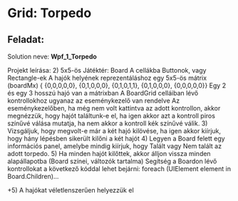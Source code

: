 # Grid: Torpedo

## Feladat:

Solution neve: **Wpf_1_Torpedo**

Projekt leírása: 
2)
5x5-ös Játéktér: Board
A cellákba Buttonok, vagy Rectangle-ek
A hajók helyének reprezentáláshoz egy 5x5-ös mátrix (boardMx)
{ {0,0,0,0,0},
  {0,1,0,0,0},
  {0,1,0,1,1},
  {0,1,0,0,0},
  {0,0,0,0,0}}
Egy 2 és egy 3 hosszú hajó van a mátrixban
A BoardGrid celláiban lévő kontrollokhoz ugyanaz az eseménykezelő van rendelve
Az eseménykezelőben, ha még nem volt kattintva az adott kontrollon, akkor megnézzük, hogy hajót találtunk-e el, ha igen akkor azt a kontroll piros színűvé válása mutatja, ha nem akkor a kontroll kék színűvé válik.
3)
Vizsgáljuk, hogy megvolt-e már a két hajó kilövése, ha igen akkor kiírjuk, hogy hány lépésben sikerült kilőni a két hajót
4)
Legyen a Board felett egy információs panel, amelybe mindig kiírjuk, hogy Talált vagy Nem talált az adott torpedo.
5)
Ha minden hajót kilőttek, akkor álljon vissza minden alapállapotba (Board színei, változók tartalma)
Segítség a Boardon lévő kontrollokat a következő kóddal lehet bejárni:
foreach (UIElement element in Board.Children)...


+5) A hajókat véletlenszerűen helyezzük el


```c#



```
